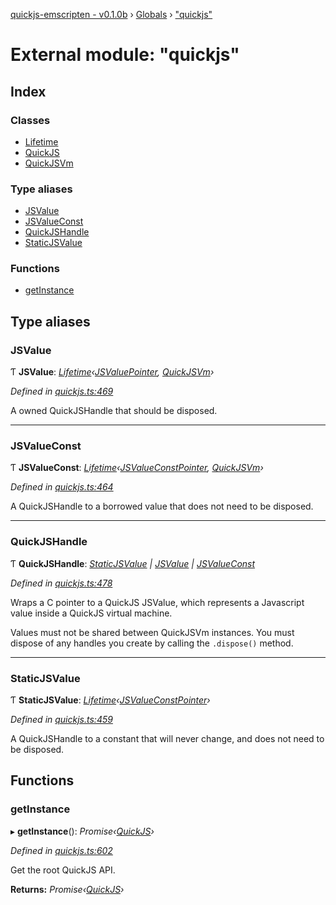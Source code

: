 [quickjs-emscripten - v0.1.0b](../README.md) › [Globals](../globals.md) › ["quickjs"](_quickjs_.md)

# External module: "quickjs"

## Index

### Classes

* [Lifetime](../classes/_quickjs_.lifetime.md)
* [QuickJS](../classes/_quickjs_.quickjs.md)
* [QuickJSVm](../classes/_quickjs_.quickjsvm.md)

### Type aliases

* [JSValue](_quickjs_.md#jsvalue)
* [JSValueConst](_quickjs_.md#jsvalueconst)
* [QuickJSHandle](_quickjs_.md#quickjshandle)
* [StaticJSValue](_quickjs_.md#staticjsvalue)

### Functions

* [getInstance](_quickjs_.md#getinstance)

## Type aliases

###  JSValue

Ƭ **JSValue**: *[Lifetime](../classes/_quickjs_.lifetime.md)‹[JSValuePointer](_ffi_.md#jsvaluepointer), [QuickJSVm](../classes/_quickjs_.quickjsvm.md)›*

*Defined in [quickjs.ts:469](https://github.com/justjake/quickjs-emscripten/blob/5fb2234/ts/quickjs.ts#L469)*

A owned QuickJSHandle that should be disposed.

___

###  JSValueConst

Ƭ **JSValueConst**: *[Lifetime](../classes/_quickjs_.lifetime.md)‹[JSValueConstPointer](_ffi_.md#jsvalueconstpointer), [QuickJSVm](../classes/_quickjs_.quickjsvm.md)›*

*Defined in [quickjs.ts:464](https://github.com/justjake/quickjs-emscripten/blob/5fb2234/ts/quickjs.ts#L464)*

A QuickJSHandle to a borrowed value that does not need to be disposed.

___

###  QuickJSHandle

Ƭ **QuickJSHandle**: *[StaticJSValue](_quickjs_.md#staticjsvalue) | [JSValue](_quickjs_.md#jsvalue) | [JSValueConst](_quickjs_.md#jsvalueconst)*

*Defined in [quickjs.ts:478](https://github.com/justjake/quickjs-emscripten/blob/5fb2234/ts/quickjs.ts#L478)*

Wraps a C pointer to a QuickJS JSValue, which represents a Javascript value inside
a QuickJS virtual machine.

Values must not be shared between QuickJSVm instances.
You must dispose of any handles you create by calling the `.dispose()` method.

___

###  StaticJSValue

Ƭ **StaticJSValue**: *[Lifetime](../classes/_quickjs_.lifetime.md)‹[JSValueConstPointer](_ffi_.md#jsvalueconstpointer)›*

*Defined in [quickjs.ts:459](https://github.com/justjake/quickjs-emscripten/blob/5fb2234/ts/quickjs.ts#L459)*

A QuickJSHandle to a constant that will never change, and does not need to be disposed.

## Functions

###  getInstance

▸ **getInstance**(): *Promise‹[QuickJS](../classes/_quickjs_.quickjs.md)›*

*Defined in [quickjs.ts:602](https://github.com/justjake/quickjs-emscripten/blob/5fb2234/ts/quickjs.ts#L602)*

Get the root QuickJS API.

**Returns:** *Promise‹[QuickJS](../classes/_quickjs_.quickjs.md)›*
